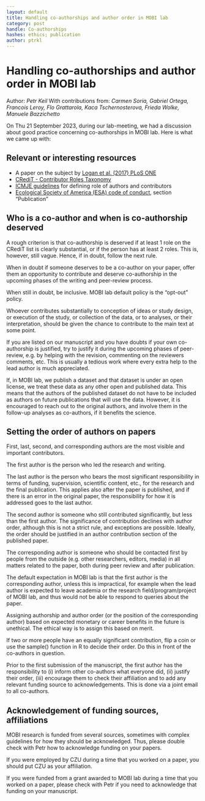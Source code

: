 ```yaml
---
layout: default
title: Handling co-authorships and author order in MOBI lab
category: post
handle: Co-authorships
hashes: ethics; publication
author: ptrkl
---
```


<div class="bigspacer"></div>

# Handling co-authorships and author order in MOBI lab

Author: *Petr Keil*
With contributions from: *Carmen Soria, Gabriel Ortega, Francois Leroy, Flo Grattarola, Kaca Tschernosterova, Frieda Wolke, Manuele Bazzichetto*

On Thu 21 September 2023, during our lab-meeting, we had a discussion about good practice concerning co-authorships in MOBI lab. Here is what we came up with: 

## Relevant or interesting resources

- A paper on the subject by [Logan et al. (2017) PLoS ONE](https://journals.plos.org/plosone/article?id=10.1371/journal.pone.0179956#pone.0179956.ref011)
- [CRediT - Contributor Roles Taxonomy](https://credit.niso.org/)
- [ICMJE guidelines](https://www.icmje.org/recommendations/browse/roles-and-responsibilities/defining-the-role-of-authors-and-contributors.html) for defining role of authors and contributors 
- [Ecological Society of America (ESA) code of conduct](https://www.esa.org/about/code-of-ethics/), section “Publication”

## Who is a co-author and when is co-authorship deserved

A rough criterion is that co-authorship is deserved if at least 1 role on the CRediT list is clearly substantial, or if the person has at least 2 roles. This is, however, still vague. Hence, if in doubt, follow the next rule.

When in doubt if someone deserves to be a co-author on your paper, offer them an opportunity to contribute and deserve co-authorship in the upcoming phases of the writing and peer-review process.

When still in doubt, be inclusive. MOBI lab default policy is the “opt-out” policy.

Whoever contributes substantially to conception of ideas or study design, or execution of the study, or collection of the data, or to analyses, or their interpretation, should be given the chance to contribute to the main text at some point.

If you are listed on our manuscript and you have doubts if your own co-authorship is justified, try to justify it during the upcoming phases of peer-review, e.g. by helping with the revision, commenting on the reviewers comments, etc. This is usually a tedious work where every extra help to the lead author is much appreciated.

If, in MOBI lab, we publish a dataset and that dataset is under an open license, we treat these data as any other open and published data. This means that the authors of the published dataset do not have to be included as authors on future publications that will use the data. However, it is encouraged to reach out to the original authors, and involve them in the follow-up analyses as co-authors, if it benefits the science.

## Setting the order of authors on papers

First, last, second, and corresponding authors are the most visible and important contributors.

The first author is the person who led the research and writing. 

The last author is the person who bears the most significant responsibility in terms of funding, supervision, scientific content, etc., for the research and the final publication. This applies also after the paper is published, and if there is an error in the original paper, the responsibility for how it is addressed goes to the last author. 

The second author is someone who still contributed significantly, but less than the first author. The significance of contribution declines with author order, although this is not a strict rule, and exceptions are possible. Ideally, the order should be justified in an author contribution section of the published paper.

The corresponding author is someone who should be contacted first by people from the outside (e.g. other researchers, editors, media) in all matters related to the paper, both during peer review and after publication. 

The default expectation in MOBI lab is that the first author is the corresponding author, unless this is impractical, for example when the lead author is expected to leave academia or the research field/program/project of MOBI lab, and thus would not be able to respond to queries about the paper.

Assigning authorship and author order (or the position of the corresponding author) based on expected monetary or career benefits in the future is unethical. The ethical way is to assign this based on merit.

If two or more people have an equally significant contribution, flip a coin or use the sample() function in R to decide their order. Do this in front of the co-authors in question.

Prior to the first submission of the manuscript, the first author has the responsibility to (i) inform other co-authors what everyone did, (ii) justify their order, (iii) encourage them to check their affiliation and to add any relevant funding source to acknowledgements. This is done via a joint email to all co-authors.

## Acknowledgement of funding sources, affiliations

MOBI research is funded from several sources, sometimes with complex guidelines for how they should be acknowledged. Thus, please double check with Petr how to acknowledge funding on your papers.

If you were employed by CZU during a time that you worked on a paper, you should put CZU as your affiliation.

If you were funded from a grant awarded to MOBI lab during a time that you worked on a paper, please check with Petr if you need to acknowledge that funding on your manuscript.


